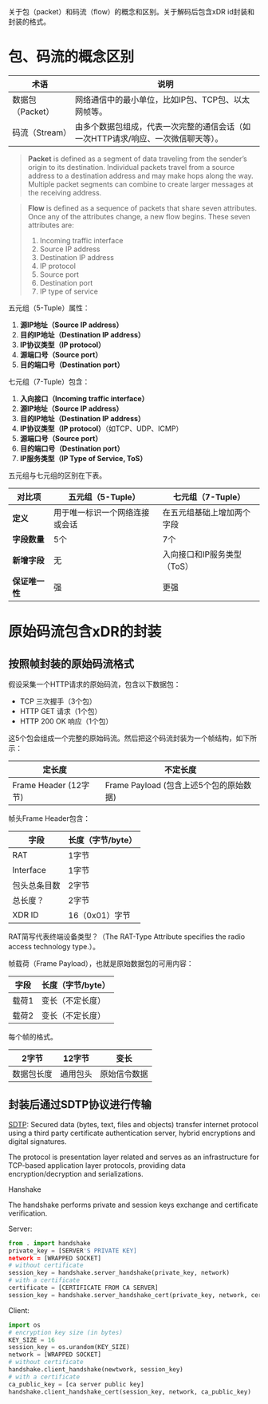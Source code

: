 关于包（packet）和码流（flow）的概念和区别。关于解码后包含xDR id封装和封装的格式。

# 包、码流的概念区别

| 术语             | 说明                                                                 |
|------------------|----------------------------------------------------------------------|
| 数据包（Packet） | 网络通信中的最小单位，比如IP包、TCP包、以太网帧等。                    |
| 码流（Stream）   | 由多个数据包组成，代表一次完整的通信会话（如一次HTTP请求/响应、一次微信聊天等）。 |

> **Packet**
> is defined as a segment of data traveling from the sender’s origin to its destination. Individual packets travel from a source address to a destination address and may make hops along the way. Multiple packet segments can combine to create larger messages at the receiving address.

> **Flow**
> is defined as a sequence of packets that share seven attributes. Once any of the attributes change, a new flow begins.
> These seven attributes are:
> 
> 1. Incoming traffic interface
> 2. Source IP address
> 3. Destination IP address
> 4. IP protocol
> 5. Source port
> 6. Destination port
> 7. IP type of service

五元组（5-Tuple）属性：

1. **源IP地址（Source IP address）**  
2. **目的IP地址（Destination IP address）**  
3. **IP协议类型（IP protocol）**  
4. **源端口号（Source port）**  
5. **目的端口号（Destination port）**

七元组（7-Tuple）包含：

1. **入向接口（Incoming traffic interface）**  
2. **源IP地址（Source IP address）**  
3. **目的IP地址（Destination IP address）**  
4. **IP协议类型（IP protocol）**（如TCP、UDP、ICMP）  
5. **源端口号（Source port）**  
6. **目的端口号（Destination port）**  
7. **IP服务类型（IP Type of Service, ToS）**

五元组与七元组的区别在下表。

| 对比项 | 五元组（5-Tuple） | 七元组（7-Tuple） |
|----------|------------------|------------------|
| **定义** | 用于唯一标识一个网络连接或会话 | 在五元组基础上增加两个字段 |
| **字段数量** | 5个 | 7个 |
| **新增字段** | 无 | 入向接口和IP服务类型（ToS） |
| **保证唯一性** | 强 | 更强 |

# 原始码流包含xDR的封装

## 按照帧封装的原始码流格式

假设采集一个HTTP请求的原始码流，包含以下数据包：

* TCP 三次握手（3个包）
* HTTP GET 请求（1个包）
* HTTP 200 OK 响应（1个包）

这5个包会组成一个完整的原始码流。然后把这个码流封装为一个帧结构，如下所示：


| 定长度 | 不定长度 |
|--------| -----------|
| Frame Header (12字节)   | Frame Payload (包含上述5个包的原始数据)     |

帧头Frame Header包含：

| 字段 | 长度（字节/byte） |  
|-------|--------------|
| RAT | 1字节 |
| Interface | 1字节 |
| 包头总条目数 | 2字节 |
| 总长度？ | 2字节 |
| XDR ID | 16（0x01）字节 |

RAT简写代表终端设备类型？（The RAT-Type Attribute specifies the radio access technology type.）。

帧载荷（Frame Payload），也就是原始数据包的可用内容：

| 字段 | 长度（字节/byte） |  
|-------|--------------|
| 载荷1 | 变长（不定长度） |
| 载荷2 | 变长（不定长度） |

每个帧的格式。

| 2字节   | 12字节 | 变长 |
|------|--------|--------|
| 数据包长度 | 通用包头 | 原始信令数据 |

## 封装后通过SDTP协议进行传输

[SDTP](https://github.com/strmrider/SDTP): Secured data (bytes, text, files and objects) transfer internet protocol using a third party certificate authentication server, hybrid encryptions and digital signatures.

The protocol is presentation layer related and serves as an infrastructure for TCP-based application layer protocols, providing data encryption/decryption and serializations.

Hanshake

The handshake performs private and session keys exchange and certificate verification.

Server:

```python
from . import handshake
private_key = [SERVER'S PRIVATE KEY]
network = [WRAPPED SOCKET]
# without certificate
session_key = handshake.server_handshake(private_key, network)
# with a certificate
certificate = [CERTIFICATE FROM CA SERVER]
session_key = handshake.server_handshake_cert(private_key, network, certificate)
```

Client:

```python
import os
# encryption key size (in bytes)
KEY_SIZE = 16
session_key = os.urandom(KEY_SIZE)
network = [WRAPPED SOCKET]
# without certificate
handshake.client_handshake(newtwork, session_key)
# with a certificate
ca_public_key = [ca server public key]
handshake.client_handshake_cert(session_key, network, ca_public_key)
```